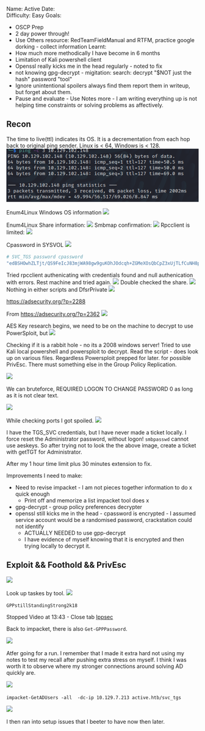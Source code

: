 Name: Active
Date:  
Difficulty:  Easy
Goals:  
- OSCP Prep
- 2 day power through!
- Use Others resource: RedTeamFieldManual and RTFM, practice google dorking - collect information
Learnt:
- How much more methodically I have become in 6 months
- Limitation of Kali powershell client 
- Openssl really kicks me in the head regularly - noted to fix
- not knowing gpg-decrypt - migitation: search: decrypt "$NOT just the hash" password "tool"
- Ignore unintentional spoilers always find them report them in writeup, but forget about them.
- Pause and evaluate - Use Notes more - I am writing everything up is not helping time constraints or solving problems as affectively.  
 
## Recon

The time to live(ttl) indicates its OS. It is a decrementation from each hop back to original ping sender. Linux is < 64, Windows is < 128.
![ping](Screenshots/ping.png)

Enum4Linux Windows OS information
![](enum4linux-os.png)

Enum4Linux Share information:
![](enum4linux-shares.png)
Smbmap confirmation:
![](smbmap-default.png)
Rpcclient is limited:
![](nothingrpcclient.png)

Cpassword in SYSVOL 
![](cpassword.png)

```powershell
# SVC_TGS password cpassword
"edBSHOwhZLTjt/QS9FeIcJ83mjWA98gw9guKOhJOdcqh+ZGMeXOsQbCpZ3xUjTLfCuNH8pG5aSVYdYw/NglVmQ"
```

Tried rpcclient authenicating with credentials found and null authenication with errors. Rest machine and tried again.
![](cantnullrpc.png)
Double checked the share.
![](retestsmb.png)
Nothing in either scripts and DfsrPrivate 
![](nothinghere.png)

https://adsecurity.org/?p=2288

From https://adsecurity.org/?p=2362
![](adseccpassword.png)

AES Key research begins, we need to be on the machine to decrypt to use PowerSploit, but 
![](passwordencryption.png)

Checking if it is a rabbit hole - no its a 2008 windows server! Tried to use Kali local powershell and powersploit to decrypt. Read the script - does look up on various files. Regardless Powersploit prepped for later. for possible PrivEsc. There must something else in the Group Policy Replication.

![](gptTmplPssword.png)

We can bruteforce, REQUIRED LOGON TO CHANGE PASSWORD 0 as long as it is not clear text.

![](SePrivs.png)

While checking ports I got spoiled.
![](spoiledahere.png)

I have the TGS_SVC credentials, but I have never made a ticket locally. I force reset the Administrator password, without logon! `smbpasswd` cannot use aeskeys. So after trying not to look the the above image, create a ticket with getTGT for Administrator. 

After my 1 hour time limit plus 30 minutes extension to fix.

Improvements I need to make:
- Need to revise impacket - I am not pieces together information to do x quick enough
	- Print off and memorize a list impacket tool does x
- gpg-decrypt - group policy preferences decrypter 
- openssl still kicks me in the head - cpassword is encrypted - I assumed service account would be a randomised password, crackstation could not identify
	- ACTUALLY NEEDED to use gpp-decrypt
	- I have evidence of myself knowing that it is encrypted and then trying locally to decrypt it.

## Exploit && Foothold && PrivEsc

![](ggpdecrypttorescue.png)

Look up taskes by tool.
![](lookuptaskesmore.png) 

`GPPstillStandingStrong2k18`

Stopped Video at 13:43  - Close tab [Ippsec](https://www.youtube.com/watch?v=jUc1J31DNdw)

Back to impacket, there is also `Get-GPPPassword`. 

![](learningimpacketmoreindepthone.png)

Atfer going for a run. I remember that I made it extra hard not using my notes to test my recall after pushing extra stress on myself. I think I was worth it to observe where my stronger connections around solving AD quickly are.

![](getadusers.png)

`impacket-GetADUsers -all  -dc-ip 10.129.7.213 active.htb/svc_tgs`

![](smbmapwithtgssvc.png)



I then ran into setup issues that I beeter to have now then later.